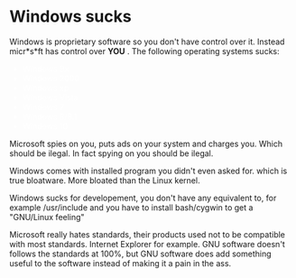 <style>
li {color:white;}
</style>

# Windows sucks

Windows is proprietary software so you don't have control over
it. Instead micr\*s\*ft has control over **YOU**
.
The following operating systems sucks:

* Windows 9x
* Windows 2000
* Windows xp
* Windows Vista
* Windows 7
* Windows 8/8.1
* Windows 10

Microsoft spies on you, puts ads on your system and charges you. Which
should be ilegal. In fact spying on you should be ilegal. 

Windows comes with installed program you didn't even asked for. which
is true bloatware. More bloated than the Linux kernel.

Windows sucks for developement, you don't have any equivalent to, for
example /usr/include and you have to install bash/cygwin to get a
"GNU/Linux feeling"

Microsoft really hates standards, their products used not to be
compatible with most standards. Internet Explorer for example. GNU
software doesn't follows the standards at 100%, but GNU software does
add something useful to the software instead of making it a pain in
the ass.
